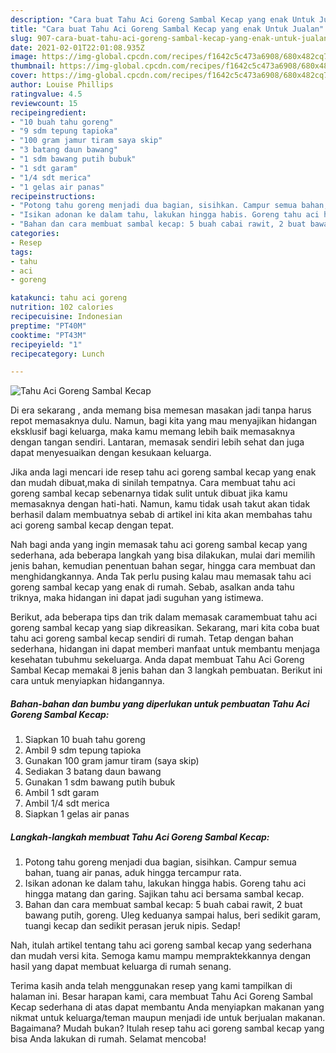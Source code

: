 ```yaml
---
description: "Cara buat Tahu Aci Goreng Sambal Kecap yang enak Untuk Jualan"
title: "Cara buat Tahu Aci Goreng Sambal Kecap yang enak Untuk Jualan"
slug: 907-cara-buat-tahu-aci-goreng-sambal-kecap-yang-enak-untuk-jualan
date: 2021-02-01T22:01:08.935Z
image: https://img-global.cpcdn.com/recipes/f1642c5c473a6908/680x482cq70/tahu-aci-goreng-sambal-kecap-foto-resep-utama.jpg
thumbnail: https://img-global.cpcdn.com/recipes/f1642c5c473a6908/680x482cq70/tahu-aci-goreng-sambal-kecap-foto-resep-utama.jpg
cover: https://img-global.cpcdn.com/recipes/f1642c5c473a6908/680x482cq70/tahu-aci-goreng-sambal-kecap-foto-resep-utama.jpg
author: Louise Phillips
ratingvalue: 4.5
reviewcount: 15
recipeingredient:
- "10 buah tahu goreng"
- "9 sdm tepung tapioka"
- "100 gram jamur tiram saya skip"
- "3 batang daun bawang"
- "1 sdm bawang putih bubuk"
- "1 sdt garam"
- "1/4 sdt merica"
- "1 gelas air panas"
recipeinstructions:
- "Potong tahu goreng menjadi dua bagian, sisihkan. Campur semua bahan, tuang air panas, aduk hingga tercampur rata."
- "Isikan adonan ke dalam tahu, lakukan hingga habis. Goreng tahu aci hingga matang dan garing. Sajikan tahu aci bersama sambal kecap."
- "Bahan dan cara membuat sambal kecap: 5 buah cabai rawit, 2 buat bawang putih, goreng. Uleg keduanya sampai halus, beri sedikit garam, tuangi kecap dan sedikit perasan jeruk nipis. Sedap!"
categories:
- Resep
tags:
- tahu
- aci
- goreng

katakunci: tahu aci goreng 
nutrition: 102 calories
recipecuisine: Indonesian
preptime: "PT40M"
cooktime: "PT43M"
recipeyield: "1"
recipecategory: Lunch

---
```



![Tahu Aci Goreng Sambal Kecap](https://img-global.cpcdn.com/recipes/f1642c5c473a6908/680x482cq70/tahu-aci-goreng-sambal-kecap-foto-resep-utama.jpg)

Di era  sekarang , anda memang bisa memesan masakan jadi tanpa harus repot memasaknya dulu. Namun, bagi kita yang mau menyajikan hidangan eksklusif bagi keluarga, maka kamu memang lebih baik memasaknya dengan tangan sendiri. Lantaran, memasak sendiri lebih sehat dan juga dapat menyesuaikan dengan kesukaan keluarga.

Jika anda lagi mencari ide resep tahu aci goreng sambal kecap yang enak dan mudah dibuat,maka di sinilah tempatnya. Cara membuat tahu aci goreng sambal kecap  sebenarnya tidak sulit untuk dibuat jika kamu memasaknya dengan hati-hati. Namun, kamu tidak usah takut akan tidak berhasil dalam membuatnya 
sebab di artikel ini kita akan membahas tahu aci goreng sambal kecap dengan tepat.  



Nah bagi anda yang ingin memasak tahu aci goreng sambal kecap yang sederhana, ada beberapa langkah yang bisa dilakukan, mulai dari memilih jenis bahan, kemudian penentuan bahan segar, hingga cara membuat dan menghidangkannya. Anda Tak perlu pusing kalau mau memasak tahu aci goreng sambal kecap yang enak di rumah. Sebab, asalkan anda  tahu triknya, maka hidangan ini dapat jadi suguhan yang istimewa.

Berikut, ada beberapa tips dan trik dalam memasak caramembuat tahu aci goreng sambal kecap yang siap dikreasikan. Sekarang, mari kita coba buat tahu aci goreng sambal kecap sendiri di rumah. Tetap dengan bahan sederhana, hidangan ini dapat memberi manfaat untuk membantu menjaga kesehatan tubuhmu sekeluarga. Anda dapat membuat Tahu Aci Goreng Sambal Kecap memakai 8 jenis bahan dan 3 langkah pembuatan. Berikut ini cara untuk menyiapkan hidangannya.

<!--inarticleads1-->

##### Bahan-bahan dan bumbu yang diperlukan untuk pembuatan Tahu Aci Goreng Sambal Kecap:

1. Siapkan 10 buah tahu goreng
1. Ambil 9 sdm tepung tapioka
1. Gunakan 100 gram jamur tiram (saya skip)
1. Sediakan 3 batang daun bawang
1. Gunakan 1 sdm bawang putih bubuk
1. Ambil 1 sdt garam
1. Ambil 1/4 sdt merica
1. Siapkan 1 gelas air panas




<!--inarticleads2-->

##### Langkah-langkah membuat Tahu Aci Goreng Sambal Kecap:

1. Potong tahu goreng menjadi dua bagian, sisihkan. Campur semua bahan, tuang air panas, aduk hingga tercampur rata.
1. Isikan adonan ke dalam tahu, lakukan hingga habis. Goreng tahu aci hingga matang dan garing. Sajikan tahu aci bersama sambal kecap.
1. Bahan dan cara membuat sambal kecap: 5 buah cabai rawit, 2 buat bawang putih, goreng. Uleg keduanya sampai halus, beri sedikit garam, tuangi kecap dan sedikit perasan jeruk nipis. Sedap!




Nah, itulah artikel tentang  tahu aci goreng sambal kecap  yang sederhana dan mudah versi kita. Semoga kamu mampu mempraktekkannya dengan hasil yang dapat membuat keluarga di rumah senang. 

Terima kasih anda telah menggunakan resep yang kami tampilkan di halaman ini. Besar harapan kami, cara membuat  Tahu Aci Goreng Sambal Kecap sederhana di atas dapat membantu Anda menyiapkan makanan yang nikmat untuk keluarga/teman maupun menjadi ide untuk berjualan makanan. Bagaimana? Mudah bukan? Itulah resep tahu aci goreng sambal kecap yang bisa Anda lakukan di rumah. Selamat mencoba!

